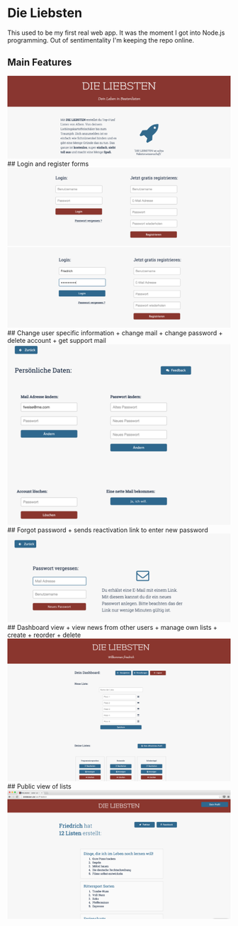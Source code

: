 # Die Liebsten

This used to be my first real web app. It was the moment I got into Node.js programming. Out of sentimentality I'm keeping the repo online.

## Main Features

<img class="fullWidth" src="screenshots/dieliebsten_01.png"/>
<br>
## Login and register forms
<img class="fullWidth" src="screenshots/dieliebsten_02.png"/>
<img class="fullWidth" src="screenshots/dieliebsten_03.png"/>
<br>
## Change user specific information
+ change mail
+ change password
+ delete account
+ get support mail

<img class="fullWidth" src="screenshots/dieliebsten_05.png"/>
<br>
## Forgot password
+ sends reactivation link to enter new password

<img class="fullWidth" src="screenshots/dieliebsten_07.png"/>
<br>
## Dashboard view
+ view news from other users
+ manage own lists
	+ create
	+ reorder
	+ delete

<img class="fullWidth" src="screenshots/dieliebsten_04.png"/>
<br>
## Public view of lists
<img class="fullWidth" src="screenshots/dieliebsten_06.png"/>

